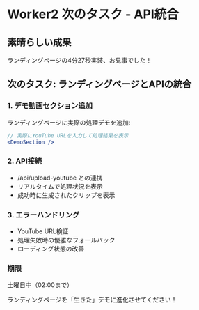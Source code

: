 # Worker2 次のタスク - API統合

## 素晴らしい成果
ランディングページの4分27秒実装、お見事でした！

## 次のタスク: ランディングページとAPIの統合

### 1. デモ動画セクション追加
ランディングページに実際の処理デモを追加:
```jsx
// 実際にYouTube URLを入力して処理結果を表示
<DemoSection />
```

### 2. API接続
- /api/upload-youtube との連携
- リアルタイムで処理状況を表示
- 成功時に生成されたクリップを表示

### 3. エラーハンドリング
- YouTube URL検証
- 処理失敗時の優雅なフォールバック
- ローディング状態の改善

### 期限
土曜日中（02:00まで）

ランディングページを「生きた」デモに進化させてください！